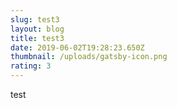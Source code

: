 ```yaml
---
slug: test3
layout: blog
title: test3
date: 2019-06-02T19:28:23.650Z
thumbnail: /uploads/gatsby-icon.png
rating: 3
---
```

test

